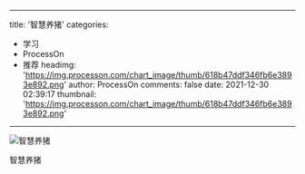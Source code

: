 
---
title: '智慧养猪'
categories: 
 - 学习
 - ProcessOn
 - 推荐
headimg: 'https://img.processon.com/chart_image/thumb/618b47ddf346fb6e3893e892.png'
author: ProcessOn
comments: false
date: 2021-12-30 02:39:17
thumbnail: 'https://img.processon.com/chart_image/thumb/618b47ddf346fb6e3893e892.png'
---

<div>   
<img class="thumb" alt="智慧养猪" src="https://img.processon.com/chart_image/thumb/618b47ddf346fb6e3893e892.png" referrerpolicy="no-referrer">
<p>智慧养猪</p>  
</div>
            